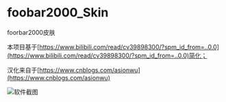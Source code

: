 # foobar2000_Skin
foorbar2000皮肤

本项目基于[https://www.bilibili.com/read/cv39898300/?spm_id_from=..0.0](https://www.bilibili.com/read/cv39898300/?spm_id_from=..0.0)简化；

汉化来自于[https://www.cnblogs.com/asionwu](https://www.cnblogs.com/asionwu)

![软件截图](https://github.com/user-attachments/assets/44dda27d-3dfc-42d6-a1bd-c767ce2825db)
